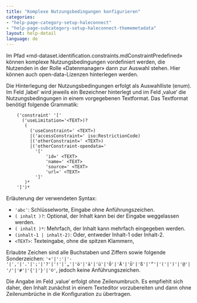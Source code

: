 ```yaml
---
title: "Komplexe Nutzungsbedingungen konfigurieren"
categories:
- "help-page-category-setup-haleconnect"
- "help-page-subcategory-setup-haleconnect-thememetadata"
layout: help-detail
language: de
---
```


Im Pfad &laquo;md-dataset.identification.constraints.mdConstraintPredefined&raquo; können komplexe Nutzungsbedingungen vordefiniert werden, die Nutzenden in der Rolle &laquo;Datenmanager&raquo; dann zur Auswahl stehen. Hier können auch open-data-Lizenzen hinterlegen werden.

Die Hinterlegung der Nutzungsbedingungen erfolgt als Auswahlliste (enum). Im Feld ‚label‘ wird jeweils ein Bezeichner hinterlegt und im Feld ‚value‘ die Nutzungsbedingungen in einem vorgegebenen Textformat. Das Textformat benötigt folgende Grammatik:

```
    ('constraint' '['
      ('useLimitation='<TEXT>)?
       (
         ('useConstraint=' <TEXT>)
         |('accessConstraint=' iso:RestrictionCode)
         |('otherConstraint=' <TEXT>)
         |('otherConstraint-opendata='
           '['  
               'id=' <TEXT>
               'name=' <TEXT>
               'source=' <TEXT>
               'url=' <TEXT>
           ']'
       )*
    ']')*
```

Erläuterung der verwendeten Syntax:

* `'abc'`:  Schlüsselworte, Eingabe ohne Anführungszeichen.
* `( inhalt )?`: Optional, der Inhalt kann bei der Eingabe weggelassen werden.
* `( inhalt )*`: Mehrfach, der Inhalt kann mehrfach eingegeben werden.
* `(inhalt-1 | inhalt-2)`: Oder, entweder Inhalt-1 oder Inhalt-2.
* `<TEXT>`: Texteingabe, ohne die spitzen Klammern, 

Erlaubte Zeichen sind alle Buchstaben und Ziffern sowie folgende Sonderzeichen: `'+'|':'|'-'|','|'.'|';'|'?'|'!'|'„'|'ö'|'ä'|'ü'|'Ö'|'Ä'|'Ü'|'ß'|'“'|'('|')'|'@'|'/'|'#'|'{'|'}'|'©'`, jedoch keine Anführungszeichen. 

Die Angabe im Feld ‚value‘ erfolgt ohne Zeilenumbruch. Es empfiehlt sich daher, den Inhalt zunächst in einem Texteditor vorzubereiten und dann ohne Zeilenumbrüche in die Konfiguration zu übertragen.